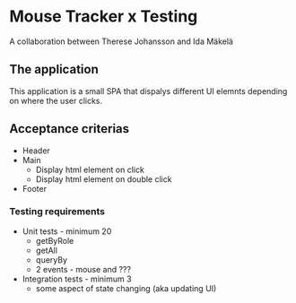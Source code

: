# Mouse Tracker x Testing

A collaboration between Therese Johansson and Ida Mäkelä

## The application

This application is a small SPA that dispalys different UI elemnts depending on where the user clicks.

## Acceptance criterias

- Header
- Main 
  - Display html element on click
  - Display html element on double click 
- Footer

### Testing requirements

- Unit tests - minimum 20 
  - getByRole
  - getAll
  - queryBy
  - 2 events - mouse and ???
- Integration tests - minimum 3
  - some aspect of state changing (aka updating UI)